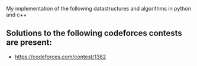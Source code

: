 My implementation of the following datastructures and algorithms in python and c++

## Solutions to the following codeforces contests are present:

* https://codeforces.com/contest/1382
